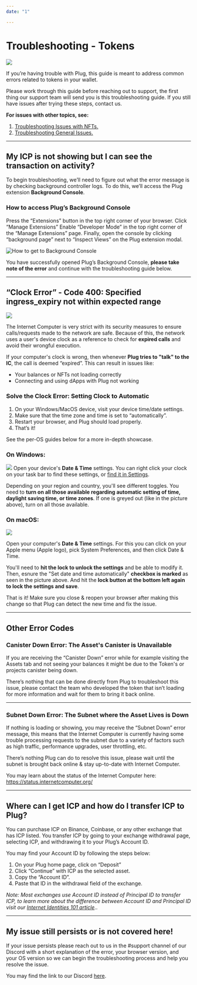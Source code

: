 ```yaml
---
date: "1"

---
```

# Troubleshooting - Tokens

![](imgs/trob-tok.png)

If you’re having trouble with Plug, this guide is meant to address common errors related to tokens in your wallet.

Please work through this guide before reaching out to support, the first thing our support team will send you is this troubleshooting guide. If you still have issues after trying these steps, contact us.

**For issues with other topics, see:**

1. [Troubleshooting Issues with NFTs.](https://docs.plugwallet.ooo/resources/troubleshooting-nfts/)
2. [Troubleshooting General Issues.](https://docs.plugwallet.ooo/resources/troubleshooting-general/)

---

## My ICP is not showing but I can see the transaction on activity?

To begin troubleshooting, we’ll need to figure out what the error message is by checking background controller logs. To do this, we’ll access the Plug extension **Background Console**. 

### How to access Plug’s Background Console

Press the “Extensions” button in the top right corner of your browser. 
Click “Manage Extensions”
Enable “Developer Mode” in the top right corner of the “Manage Extensions” page. 
Finally, open the console by clicking “background page” next to “Inspect Views” on the Plug extension modal. 

![How to get to Background Console](https://storageapi.fleek.co/fleek-team-bucket/TroubleshootingPlugResources/PlugBackgroundConsoleGIF.gif)

You have successfully opened Plug’s Background Console, **please take note of the error** and continue with the troubleshooting guide below.

--- 

## “Clock Error” - Code 400: Specified ingress_expiry not within expected range

![](imgs/clock.png)

The Internet Computer is very strict with its security measures to ensure calls/requests made to the network are safe. Because of this, the network uses a user's device clock as a reference to check for **expired calls** and avoid their wrongful execution.

If your computer's clock is wrong, then whenever **Plug tries to "talk" to the IC**, the call is deemed “expired”. This can result in issues like:

- Your balances or NFTs not loading correctly
- Connecting and using dApps with Plug not working

### Solve the Clock Error: Setting Clock to Automatic

1. On your Windows/MacOS device, visit your device time/date settings.
2. Make sure that the time zone and time is set to “automatically”.
3. Restart your browser, and Plug should load properly.
4. That’s it!

See the per-OS guides below for a more in-depth showcase.

### On Windows:
![](imgs/windows.png)
Open your device's **Date & Time** settings. You can right click your clock on your task bar to find these settings, or [find it in Settings](https://support.microsoft.com/en-us/windows/how-to-set-your-time-and-time-zone-dfaa7122-479f-5b98-2a7b-fa0b6e01b261#:~:text=In%20Date%20%26%20time%2C%20you%20can,%26%20language%20%3E%20Date%20%26%20time.).

Depending on your region and country, you'll see different toggles. You need to **turn on all those available regarding automatic setting of time, daylight saving time, or time zones**. If one is greyed out (like in the picture above), turn on all those available.



### On macOS:
![](imgs/macos.png)

Open your computer's **Date & Time** settings. For this you can click on your Apple menu (Apple logo), pick System Preferences, and then click Date & Time.

You'll need to **hit the lock to unlock the settings** and be able to modify it. Then, esnure the "Set date and time automatically" **checkbox is marked** as seen in the picture above. And hit the **lock button at the bottom left again to lock the settings and save**.

That is it! Make sure you close & reopen your browser after making this change so that Plug can detect the new time and fix the issue.

---

## Other Error Codes

### Canister Down Error: The Asset's Canister is Unavailable

If you are receiving the “Canister Down” error while for example visiting the Assets tab and not seeing your balances it might be due to the Token's or projects canister being down. 

There’s nothing that can be done directly from Plug to troubleshoot this issue, please contact the team who developed the token that isn’t loading for more information and wait for them to bring it back online.

---

### Subnet Down Error: The Subnet where the Asset Lives is Down

If nothing is loading or showing, you may receive the “Subnet Down” error message, this means that the Internet Computer is currently having some trouble processing requests to the subnet due to a variety of factors such as high traffic, performance upgrades, user throttling, etc.

There’s nothing Plug can do to resolve this issue, please wait until the subnet is brought back online & stay up-to-date with Internet Computer. 

You may learn about the status of the Internet Computer here: https://status.internetcomputer.org/

--- 

## Where can I get ICP and how do I transfer ICP to Plug?

You can purchase ICP on Binance, Coinbase, or any other exchange that has ICP listed. You transfer ICP by going to your exchange withdrawal page, selecting ICP, and withdrawing it to your Plug’s Account ID. 

You may find your Account ID by following the steps below:

1. On your Plug home page, click on “Deposit”
2. Click “Continue” with ICP as the selected asset.
3. Copy the “Account ID”.
4. Paste that ID in the withdrawal field of the exchange.


*Note: Most exchanges use Account ID instead of Principal ID to transfer ICP, to learn more about the difference between Account ID and Principal ID visit our [Internet Identities 101 article](https://medium.com/plugwallet/internet-computer-ids-101-669b192a2ace).*.

---
## My issue still persists or is not covered here!

If your issue persists please reach out to us in the #support channel of our Discord with a short explanation of the error, your browser version, and your OS version so we can begin the troubleshooting process and help you resolve the issue. 

You may find the link to our Discord [here](https://discord.gg/fleekhq).